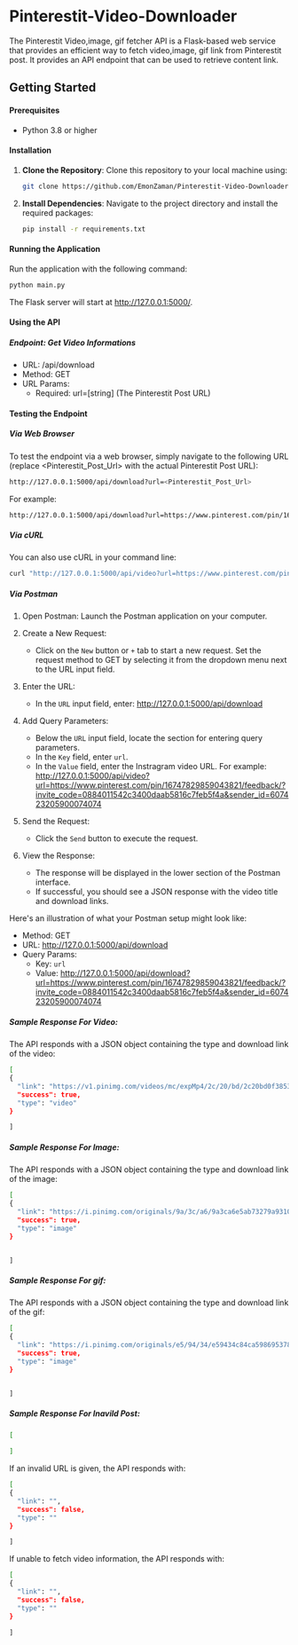 # Pinterestit-Video-Downloader



The Pinterestit Video,image, gif fetcher API is a Flask-based web service that provides an efficient way to fetch video,image, gif link from Pinterestit post. It provides an API endpoint that can be used to retrieve content link.


## Getting Started


#### Prerequisites

- Python 3.8 or higher

#### Installation

1. **Clone the Repository**:
   Clone this repository to your local machine using:
   ```bash
   git clone https://github.com/EmonZaman/Pinterestit-Video-Downloader.git
   ```

2. **Install Dependencies**:
    Navigate to the project directory and install the required packages:
    ```bash
    pip install -r requirements.txt
    ```

#### Running the Application

Run the application with the following command:

```bash
python main.py
```

The Flask server will start at http://127.0.0.1:5000/.


#### Using the API
##### Endpoint: Get Video Informations

- URL: /api/download
- Method: GET
- URL Params:
    - Required: url=[string] (The Pinterestit Post URL)

#### Testing the Endpoint
##### Via Web Browser

To test the endpoint via a web browser, simply navigate to the following URL (replace <Pinterestit_Post_Url> with the actual Pinterestit Post URL):

```bash
http://127.0.0.1:5000/api/download?url=<Pinterestit_Post_Url>
```

For example:

```bash
http://127.0.0.1:5000/api/download?url=https://www.pinterest.com/pin/16747829859043821/feedback/?invite_code=0884011542c3400daab5816c7feb5f4a&sender_id=607423205900074074
```

##### Via cURL

You can also use cURL in your command line:

```bash
curl "http://127.0.0.1:5000/api/video?url=https://www.pinterest.com/pin/16747829859043821/feedback/?invite_code=0884011542c3400daab5816c7feb5f4a&sender_id=607423205900074074"
```

##### Via Postman

1. Open Postman: Launch the Postman application on your computer.

2. Create a New Request:
    - Click on the `New` button or `+` tab to start a new request. Set the request method to GET by selecting it from the dropdown menu next to the URL input field.

3. Enter the URL:
    - In the `URL` input field, enter: http://127.0.0.1:5000/api/download

4. Add Query Parameters:
    - Below the `URL` input field, locate the section for entering query parameters.
    - In the `Key` field, enter `url`.
    - In the `Value` field, enter the Instragram video URL. For example: http://127.0.0.1:5000/api/video?url=https://www.pinterest.com/pin/16747829859043821/feedback/?invite_code=0884011542c3400daab5816c7feb5f4a&sender_id=607423205900074074

5. Send the Request:
    - Click the `Send` button to execute the request.

6. View the Response:
    - The response will be displayed in the lower section of the Postman interface.
    - If successful, you should see a JSON response with the video title and download links.

Here's an illustration of what your Postman setup might look like:

- Method: GET
- URL: http://127.0.0.1:5000/api/download
- Query Params:
    - Key: `url`
    - Value: http://127.0.0.1:5000/api/download?url=https://www.pinterest.com/pin/16747829859043821/feedback/?invite_code=0884011542c3400daab5816c7feb5f4a&sender_id=607423205900074074

##### Sample Response For Video:

The API responds with a JSON object containing the type and download link of the video:

```bash
[
{
  "link": "https://v1.pinimg.com/videos/mc/expMp4/2c/20/bd/2c20bd0f3853e131777a63c6c9e52ac6_t1.mp4",
  "success": true,
  "type": "video"
}

]
```
##### Sample Response For Image:

The API responds with a JSON object containing the type and download link of the image:

```bash
[
{
  "link": "https://i.pinimg.com/originals/9a/3c/a6/9a3ca6e5ab73279a931024ae8cd7c8a7.jpg",
  "success": true,
  "type": "image"
}


]
```
##### Sample Response For gif:

The API responds with a JSON object containing the type and download link of the gif:

```bash
[
{
  "link": "https://i.pinimg.com/originals/e5/94/34/e59434c84ca59869537899717a159cac.gif",
  "success": true,
  "type": "image"
}


]
```

##### Sample Response For Inavild Post:



```bash
[
    
]
```

If an invalid URL is given, the API responds with:

```bash
[
{
  "link": "",
  "success": false,
  "type": ""
}

]
```

If unable to fetch video information, the API responds with:

```bash
[
{
  "link": "",
  "success": false,
  "type": ""
}

]
```

